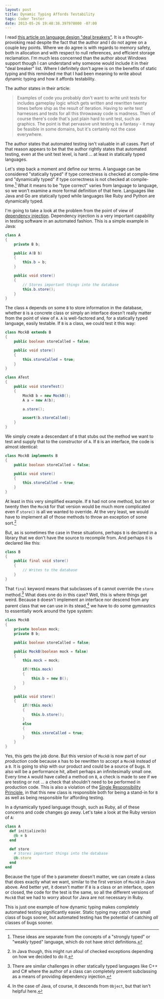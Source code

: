 ```yaml
---
layout: post
title: Dynamic Typing Affords Testability
tags: Coder Tester
date: 2013-05-26 19:48:38.397978000 -07:00
---
```


I read [this article on language design "deal breakers"][article]. It is a thought-provoking read despite the fact that the author and I do not agree on a couple key points. Where we do agree is with regards to memory safety, both in allocation and with respect to null references, and efficient storage reclamation. I'm much less concerned than the author about Windows support though I can understand why someone would include it in their "deal breaker" list. Where I definitely don't agree is on the benefits of static typing and this reminded me that I had been meaning to write about dynamic typing and how it affords testability.

The author states in their article:

> Examples of code you probably don't want to write unit tests for includes gameplay logic which gets written and rewritten twenty times before ship as the result of iteration. Having to write test harnesses and tests for all this throwaway code is madness. Then of course there's code that's just plain hard to unit test, such as graphics. The point is that pervasive unit testing is a fantasy - it may be feasible in some domains, but it's certainly not the case everywhere.

The author states that automated testing isn't valuable in all cases. Part of that reason appears to be that the author rightly states that automated testing, even at the unit test level, is hard ... at least in statically typed languages.

Let's step back a moment and define our terms. A language can be considered "statically typed" if type correctness is checked at compile-time and "dynamically typed" if type correctness is not checked at compile-time.[^1] What it means to be "type correct" varies from language to language, so we won't examine a more formal definition of that here. Languages like Java and Go are statically typed while languages like Ruby and Python are dynamically typed.

I'm going to take a look at the problem from the point of view of [dependency injection][injection]. Dependency injection is a very important capability in testing software in an automated fashion. This is a simple example in Java:

```java
class A
{
    private B b;

    public A(B b)
    {
        this.b = b;
    }

    public void store()
    {
        // Stores important things into the database
        this.b.store();
    }
}
```

The class `A` depends on some `B` to store information in the database, whether `B` is a concrete class or simply an interface doesn't really matter from the point of view of `A`. `A` is well-factored and, for a statically typed language, easily testable. If `B` is a class, we could test it this way:

```java
class MockB extends B
{
    public boolean storeCalled = false;

    public void store()
    {
        this.storeCalled = true;
    }
}

class ATest
{
    public void storeTest()
    {
        MockB b = new MockB();
        A a = new A(b);

        a.store();

        assert(b.storeCalled);
    }
}
```

We simply create a descendant of `B` that stubs out the method we want to test and supply that to the constructor of `A`. If `B` is an interface, the code is almost identical:

```java
class MockB implements B
{
    public boolean storeCalled = false;

    public void store()
    {
        this.storeCalled = true;
    }
}
```

At least in this very simplified example. If `B` had not one method, but ten or twenty then the `MockB` for that version would be much more complicated even if `store()` is all we wanted to override. At the very least, we would have to implement all of those methods to throw an exception of some sort.[^2]

But, as is sometimes the case in these situations, perhaps `B` is declared in a library that we don't have the source to recompile from. And perhaps it is declared like this:

```java
class B
{
    public final void store()
    {
        // Writes to the database
    }
}
```

That `final` keyword means that subclasses of `B` cannot override the `store` method.[^3] What does one do in this case? Well, this is where things get weird. Because `B` doesn't implement an interface nor descend from any parent class that we can use in its stead,[^4] we have to do some gymnastics to essentially work around the type system:

```java
class MockB
{
    private boolean mock;
    private B b;

    public boolean storeCalled = false;

    public MockB(boolean mock = false)
    {
        this.mock = mock;

        if(!this.mock)
        {
            this.b = new B();
        }
    }

    public void store()
    {
        if(!this.mock)
        {
            this.b.store();
        }
        else
        {
            this.storeCalled = true;
        }
    }
}
```

Yes, this gets the job done. But this version of `MockB` is now part of our *production* code because `A` has to be rewritten to accept a `MockB` instead of a `B`. It is going to ship with our product and could be a source of bugs. It also will be a performance hit, albeit perhaps an infinitesimally small one. Every time `A` would have called a method on `B`, a check is made to see if we are testing or not ... a check that shouldn't need to be performed in production code. This is also a violation of the [Single Responsibility Principle][srp], in that this new class is responsible both for being a stand-in for `B` as well as being responsible for affording testing.

In a dynamically typed language though, such as Ruby, all of these concerns and code changes go away. Let's take a look at the Ruby version of `A`:

```ruby
class A
  def initialize(b)
    @b = b
  end

  def store
    # Stores important things into the database
    @b.store
  end
end
```

Because the type of the `b` parameter doesn't matter, we can create a class that does exactly what we want, similar to the first version of `MockB` in Java above. And better yet, it doesn't matter if `B` is a class or an interface, open or closed, the code for the test is the same, so all the different versions of `MockB` that we had to worry about for Java are not necessary in Ruby.

This is just one example of how dynamic typing makes completely automated testing significantly easier. Static typing may catch one small class of bugs sooner, but automated testing has the potential of catching *all* classes of bugs sooner.

[^1]: These ideas are separate from the concepts of a "strongly typed" or "weakly typed" language, which do not have strict definitions.
[^2]: In Java though, this might run afoul of checked exceptions depending on how we decided to do it.
[^3]: There are similar challenges in other statically typed languages like C++ and C# where the author of a class can completely prevent subclassing as a means of providing dependency injection.
[^4]: In the case of Java, of course, it descends from `Object`, but that isn't helpful here.

[article]: http://sebastiansylvan.wordpress.com/2013/05/25/language-design-deal-breakers/
[injection]: http://en.wikipedia.org/wiki/Dependency_injection
[srp]: http://en.wikipedia.org/wiki/Single_responsibility_principle
